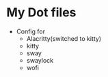 # My Dot files

* Config for
    * Alacritty(switched to kitty)
    * kitty
    * sway
    * swaylock
    * wofi
    

